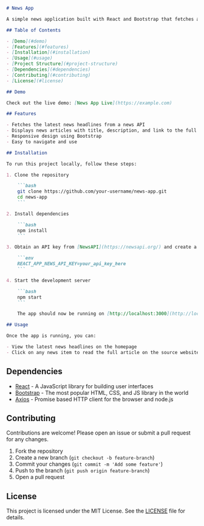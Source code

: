 ```markdown
# News App

A simple news application built with React and Bootstrap that fetches and displays the latest news headlines.

## Table of Contents

- [Demo](#demo)
- [Features](#features)
- [Installation](#installation)
- [Usage](#usage)
- [Project Structure](#project-structure)
- [Dependencies](#dependencies)
- [Contributing](#contributing)
- [License](#license)

## Demo

Check out the live demo: [News App Live](https://example.com)

## Features

- Fetches the latest news headlines from a news API
- Displays news articles with title, description, and link to the full article
- Responsive design using Bootstrap
- Easy to navigate and use

## Installation

To run this project locally, follow these steps:

1. Clone the repository

    ```bash
    git clone https://github.com/your-username/news-app.git
    cd news-app
    ```

2. Install dependencies

    ```bash
    npm install
    ```

3. Obtain an API key from [NewsAPI](https://newsapi.org/) and create a `.env` file in the root of the project with the following content:

    ```env
    REACT_APP_NEWS_API_KEY=your_api_key_here
    ```

4. Start the development server

    ```bash
    npm start
    ```

    The app should now be running on [http://localhost:3000](http://localhost:3000).

## Usage

Once the app is running, you can:

- View the latest news headlines on the homepage
- Click on any news item to read the full article on the source website

```

## Dependencies

- [React](https://reactjs.org/) - A JavaScript library for building user interfaces
- [Bootstrap](https://getbootstrap.com/) - The most popular HTML, CSS, and JS library in the world
- [Axios](https://axios-http.com/) - Promise based HTTP client for the browser and node.js

## Contributing

Contributions are welcome! Please open an issue or submit a pull request for any changes.

1. Fork the repository
2. Create a new branch (`git checkout -b feature-branch`)
3. Commit your changes (`git commit -m 'Add some feature'`)
4. Push to the branch (`git push origin feature-branch`)
5. Open a pull request

## License

This project is licensed under the MIT License. See the [LICENSE](LICENSE) file for details.
```
